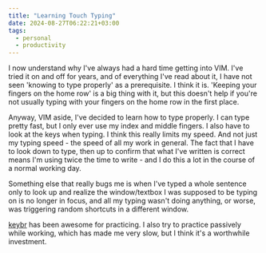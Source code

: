 ```yaml
---
title: "Learning Touch Typing"
date: 2024-08-27T06:22:21+03:00
tags:
  - personal
  - productivity
---
```


I now understand why I've always had a hard time getting into VIM.
I've tried it on and off for years, and of everything I've read about it, I have not seen 'knowing to type properly'
as a prerequisite. I think it is. 'Keeping your fingers on the home row' is a big thing with it,
but this doesn't help if you're not usually typing with your fingers on the home row in the first place.

Anyway, VIM aside, I've decided to learn how to type properly. I can type pretty fast, but I only ever use my index and middle fingers.
I also have to look at the keys when typing. I think this really limits my speed.
And not just my typing speed - the speed of all my work in general.
The fact that I have to look down to type, then up to confirm that what I've written is correct means I'm using twice the time to write -
and I do this a lot in the course of a normal working day.

Something else that really bugs me is when I've typed a whole sentence only to look up and realize
the window/textbox I was supposed to be typing on is no longer in focus, and all my typing wasn't
doing anything, or worse, was triggering random shortcuts in a different window.

[keybr](https://www.keybr.com/) has been awesome for practicing.
I also try to practice passively while working, which has made me very slow, but I think it's a worthwhile investment.
